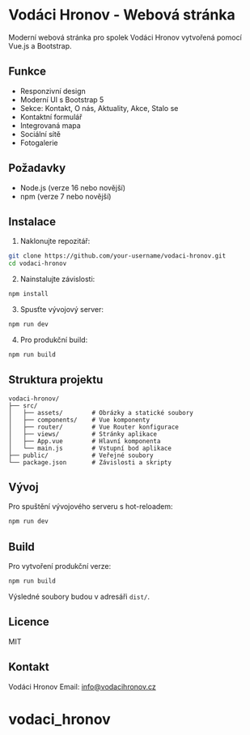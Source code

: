 # Vodáci Hronov - Webová stránka

Moderní webová stránka pro spolek Vodáci Hronov vytvořená pomocí Vue.js a Bootstrap.

## Funkce

- Responzivní design
- Moderní UI s Bootstrap 5
- Sekce: Kontakt, O nás, Aktuality, Akce, Stalo se
- Kontaktní formulář
- Integrovaná mapa
- Sociální sítě
- Fotogalerie

## Požadavky

- Node.js (verze 16 nebo novější)
- npm (verze 7 nebo novější)

## Instalace

1. Naklonujte repozitář:
```bash
git clone https://github.com/your-username/vodaci-hronov.git
cd vodaci-hronov
```

2. Nainstalujte závislosti:
```bash
npm install
```

3. Spusťte vývojový server:
```bash
npm run dev
```

4. Pro produkční build:
```bash
npm run build
```

## Struktura projektu

```
vodaci-hronov/
├── src/
│   ├── assets/        # Obrázky a statické soubory
│   ├── components/    # Vue komponenty
│   ├── router/        # Vue Router konfigurace
│   ├── views/         # Stránky aplikace
│   ├── App.vue        # Hlavní komponenta
│   └── main.js        # Vstupní bod aplikace
├── public/            # Veřejné soubory
└── package.json       # Závislosti a skripty
```

## Vývoj

Pro spuštění vývojového serveru s hot-reloadem:

```bash
npm run dev
```

## Build

Pro vytvoření produkční verze:

```bash
npm run build
```

Výsledné soubory budou v adresáři `dist/`.

## Licence

MIT

## Kontakt

Vodáci Hronov
Email: info@vodacihronov.cz
# vodaci_hronov
